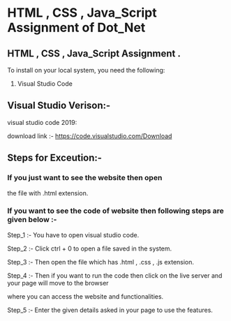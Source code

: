 
#  HTML , CSS , Java_Script Assignment of Dot_Net


##  HTML , CSS , Java_Script Assignment .

To install on your local system, you need the following:

1) Visual Studio Code


##  Visual Studio Verison:-

 visual studio code 2019:

download link :- https://code.visualstudio.com/Download


##  Steps for Exceution:- 

### If you just want to see the website then open

the file with .html extension.

### If you want to see the code of website then following steps are given below :-

Step_1 :- You have to open visual studio code.

Step_2 :- Click ctrl + 0 to open a file saved in the system.

Step_3 :- Then open the file which has .html , .css , .js extension.

Step_4 :- Then if you want to run the code then click on the live server and your page will move to the browser 

where you can access the website and functionalities.

Step_5 :- Enter the given details asked in your page to use the features.



